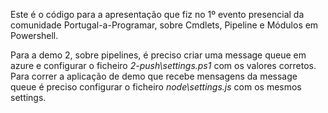 Este é o código para a apresentação que fiz no 1º evento presencial da comunidade Portugal-a-Programar, sobre Cmdlets, Pipeline e Módulos em Powershell.

Para a demo 2, sobre pipelines, é preciso criar uma message queue em azure e configurar o ficheiro *2-push\settings.ps1* com os valores corretos. Para correr a aplicação de demo que recebe mensagens da message queue é preciso configurar o ficheiro *node\settings.js* com os mesmos settings.